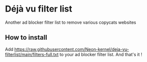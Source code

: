 # Déjà vu filter list
Another ad blocker filter list to remove various copycats websites

## How to install
Add https://raw.githubusercontent.com/Neon-kernel/deja-vu-filterlist/main/filters-full.txt
to your ad blocker filter list. And that's it !